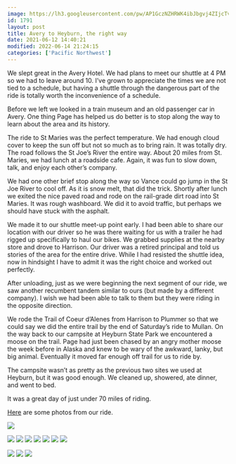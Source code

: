 ```yaml
---
image: https://lh3.googleusercontent.com/pw/AP1GczNZHRWK4ibJbgvj4ZIjcTvjgtQUXrnIJSGA1p5bWojLokaDWZBGPaQouNILfsd3avv3oQVH3kYUxGI1jYDkO5wd1k7dnU6a19tl5OTyvgHE9inHjhzr=s0
id: 1791
layout: post
title: Avery to Heyburn, the right way
date: 2021-06-12 14:40:21
modified: 2022-06-14 21:24:15
categories: ['Pacific Northwest']
---
```


We slept great in the Avery Hotel. We had plans to meet our shuttle at 4 PM so we had to leave around 10. I’ve grown to appreciate the times we are not tied to a schedule, but having a shuttle through the dangerous part of the ride is totally worth the inconvenience of a schedule.


Before we left we looked in a train museum and an old passenger car in Avery. One thing Page has helped us do better is to stop along the way to learn about the area and its history.


The ride to St Maries was the perfect temperature. We had enough cloud cover to keep the sun off but not so much as to bring rain. It was totally dry. The road follows the St Joe’s River the entire way. About 20 miles from St. Maries, we had lunch at a roadside cafe. Again, it was fun to slow down, talk, and enjoy each other’s company. 


We had one other brief stop along the way so Vance could go jump in the St Joe River to cool off. As it is snow melt, that did the trick. Shortly after lunch we exited the nice paved road and rode on the rail-grade dirt road into St Maries. It was rough washboard. We did it to avoid traffic, but perhaps we should have stuck with the asphalt.


We made it to our shuttle meet-up point early. I had been able to share our location with our driver so he was there waiting for us with a trailer he had rigged up specifically to haul our bikes. We grabbed supplies at the nearby store and drove to Harrison. Our driver was a retired principal and told us stories of the area for the entire drive. While I had resisted the shuttle idea, now in hindsight I have to admit it was the right choice and worked out perfectly.


After unloading, just as we were beginning the next segment of our ride, we saw another recumbent tandem similar to ours (but made by a different company). I wish we had been able to talk to them but they were riding in the opposite direction.


We rode the Trail of Coeur d’Alenes from Harrison to Plummer so that we could say we did the entire trail by the end of Saturday’s ride to Mullan. On the way back to our campsite at Heyburn State Park we encountered a moose on the trail. Page had just been chased by an angry mother moose the week before in Alaska and knew to be wary of the awkward, lanky, but big animal. Eventually it moved far enough off trail for us to ride by.


The campsite wasn’t as pretty as the previous two sites we used at Heyburn, but it was good enough. We cleaned up, showered, ate dinner, and went to bed.


It was a great day of just under 70 miles of riding.


[Here](https://photos.app.goo.gl/zmGG2E3TH3fyTZjA7) are some photos from our ride.



![](https://rode.whitings.org/wp-content/uploads/2021/06/IMG_1354-1024x768.jpg)


<!-- Auto-inserted images -->
![](https://rode.whitings.org/wp-content/uploads/2021/06/IMG_1354.jpg)
![](https://rode.whitings.org/wp-content/uploads/2021/06/PXL_20210611_233230832.jpg)
![](https://rode.whitings.org/wp-content/uploads/2021/06/PXL_20210612_013853219.jpg)
![](https://rode.whitings.org/wp-content/uploads/2021/06/img_1308-scaled.jpg)
![](https://rode.whitings.org/wp-content/uploads/2021/06/img_1356.jpg)
![](https://rode.whitings.org/wp-content/uploads/2022/02/IMG_1317.jpg)
![](https://rode.whitings.org/wp-content/uploads/2022/02/PXL_20210612_001353657.jpg)

![](https://rode.whitings.org/wp-content/uploads/2021/06/img_1370.jpg)
![](https://rode.whitings.org/wp-content/uploads/2022/02/PXL_20210612_160448865.jpg)
![](https://rode.whitings.org/wp-content/uploads/2022/02/PXL_20210612_164701115.PORTRAIT.jpg)
